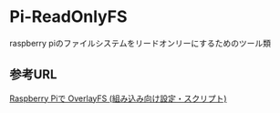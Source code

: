 # Pi-ReadOnlyFS
raspberry piのファイルシステムをリードオンリーにするためのツール類


## 参考URL
[Raspberry Piで OverlayFS (組み込み向け設定・スクリプト)](http://qiita.com/mt08/items/24510d9845b77ef28d8b)
